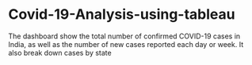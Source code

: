 # Covid-19-Analysis-using-tableau
The dashboard show the total number of confirmed COVID-19 cases in India, as well as the number of new cases reported each day or week. It also break down cases by state 
